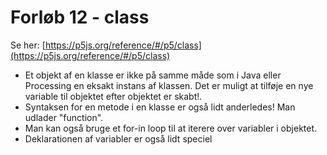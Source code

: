 # Forløb 12  - class

Se her:
[https://p5js.org/reference/#/p5/class](https://p5js.org/reference/#/p5/class)

- Et objekt af en klasse er ikke på samme måde som i Java eller Processing en eksakt instans af klassen.
Det er muligt at tilføje en nye variable til objektet efter objektet er skabt!.
- Syntaksen for en metode i en klasse er også lidt anderledes!  Man udlader "function".
- Man kan også bruge et for-in loop til at iterere over variabler i objektet.
- Deklarationen af variabler er også lidt speciel
